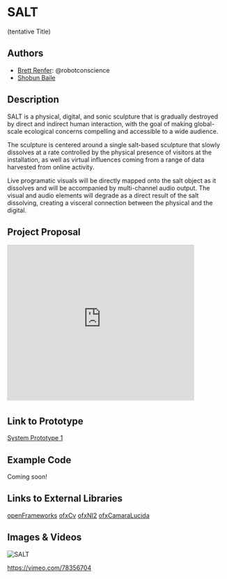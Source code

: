 # SALT
(tentative Title)

## Authors
- [Brett Renfer](http://www.robotconscience.com): @robotconscience
- [Shobun Baile](http://shobunbaile.com/)

## Description
SALT is a physical, digital, and sonic sculpture that is gradually destroyed by direct and indirect human interaction, with the goal of making global-scale ecological concerns compelling and accessible to a wide audience. 

The sculpture is centered around a single salt-based sculpture that slowly dissolves at a rate controlled by the physical presence of visitors at the installation, as well as virtual influences coming from a range of data harvested from online activity.

Live programatic visuals will be directly mapped onto the salt object as it dissolves and will be accompanied by multi-channel audio output. The visual and audio elements will degrade as a direct result of the salt dissolving, creating a visceral connection between the physical and the digital.

## Project Proposal
<iframe src="http://www.slideshare.net/slideshow/embed_code/31085739" width="427" height="356" frameborder="0" marginwidth="0" marginheight="0" scrolling="no" style="border:1px solid #CCC; border-width:1px 1px 0; margin-bottom:5px; max-width: 100%;" allowfullscreen> </iframe>

## Link to Prototype

[System Prototype 1](https://vimeo.com/78356704)

## Example Code
Coming soon!

## Links to External Libraries

[openFrameworks](https://github.com/openframeworks/openFrameworks "openFrameworks")
[ofxCv](https://github.com/kylemcdonald/ofxCv "ofxCv")
[ofxNI2](https://github.com/satoruhiga/ofxNI2 "ofxNI2")
[ofxCamaraLucida](https://github.com/chparsons/ofxCamaraLucida)


## Images & Videos

![SALT](http://farm4.staticflickr.com/3703/9571458893_666d613ec1_b.jpg "Salt Image 1")

https://vimeo.com/78356704
